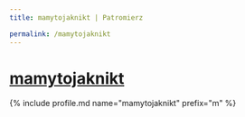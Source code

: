 ```yaml
---
title: mamytojaknikt | Patromierz

permalink: /mamytojaknikt
---
```


# [mamytojaknikt](https://patronite.pl/mamytojaknikt)

{% include profile.md name="mamytojaknikt" prefix="m" %}
